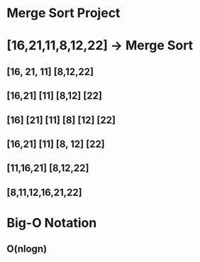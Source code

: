 # Merge Sort Project
# [16,21,11,8,12,22] -> Merge Sort
## [16, 21, 11] [8,12,22]
## [16,21] [11] [8,12] [22]
## [16] [21] [11] [8] [12] [22]
## [16,21] [11] [8, 12] [22]
## [11,16,21] [8,12,22]
## [8,11,12,16,21,22]

#
# Big-O Notation
## O(nlogn)

